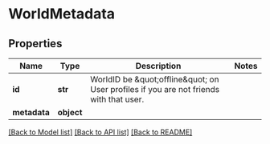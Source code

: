 # WorldMetadata


## Properties
Name | Type | Description | Notes
------------ | ------------- | ------------- | -------------
**id** | **str** | WorldID be \&quot;offline\&quot; on User profiles if you are not friends with that user. | 
**metadata** | **object** |  | 

[[Back to Model list]](../README.md#documentation-for-models) [[Back to API list]](../README.md#documentation-for-api-endpoints) [[Back to README]](../README.md)


